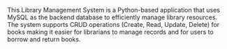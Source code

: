 This Library Management System is a Python-based application that uses MySQL as the backend database to efficiently manage library resources. 
The system supports CRUD operations (Create, Read, Update, Delete) for books making it easier for librarians to manage records and for users to borrow and return books.
